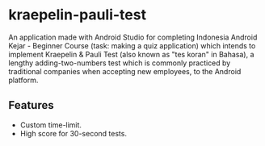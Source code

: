 # kraepelin-pauli-test

An application made with Android Studio for completing Indonesia Android Kejar - Beginner Course (task: making a quiz application) which intends to implement Kraepelin & Pauli Test (also known as "tes koran" in Bahasa), a lengthy adding-two-numbers test which is commonly practiced by traditional companies when accepting new employees, to the Android platform.

## Features

* Custom time-limit.
* High score for 30-second tests.
